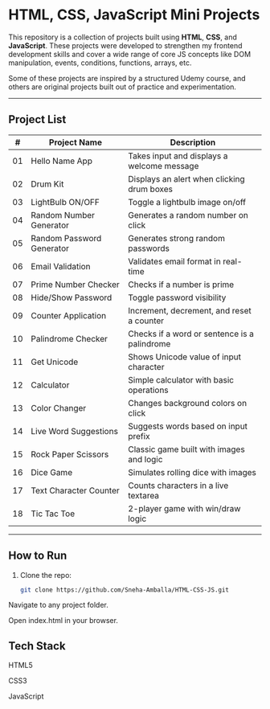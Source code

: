 #  HTML, CSS, JavaScript Mini Projects

This repository is a collection of projects built using **HTML**, **CSS**, and **JavaScript**. These projects were developed to strengthen my frontend development skills and cover a wide range of core JS concepts like DOM manipulation, events, conditions, functions, arrays, etc.

Some of these projects are inspired by a structured Udemy course, and others are original projects built out of practice and experimentation.

---

##  Project List

| #  | Project Name                   | Description                                     |
|----|--------------------------------|-------------------------------------------------|
| 01 | Hello Name App                 | Takes input and displays a welcome message      |
| 02 | Drum Kit                       | Displays an alert when clicking drum boxes      |
| 03 | LightBulb ON/OFF               | Toggle a lightbulb image on/off                 |
| 04 | Random Number Generator        | Generates a random number on click              |
| 05 | Random Password Generator      | Generates strong random passwords               |
| 06 | Email Validation               | Validates email format in real-time             |
| 07 | Prime Number Checker           | Checks if a number is prime                     |
| 08 | Hide/Show Password             | Toggle password visibility                      |
| 09 | Counter Application            | Increment, decrement, and reset a counter       |
| 10 | Palindrome Checker             | Checks if a word or sentence is a palindrome    |
| 11 | Get Unicode                    | Shows Unicode value of input character          |
| 12 | Calculator                     | Simple calculator with basic operations         |
| 13 | Color Changer                  | Changes background colors on click              |
| 14 | Live Word Suggestions          | Suggests words based on input prefix            |
| 15 | Rock Paper Scissors            | Classic game built with images and logic        |
| 16 | Dice Game                      | Simulates rolling dice with images              |
| 17 | Text Character Counter         | Counts characters in a live textarea            |
| 18 | Tic Tac Toe                    | 2-player game with win/draw logic               |

---

##  How to Run

1. Clone the repo:
   ```bash
   git clone https://github.com/Sneha-Amballa/HTML-CSS-JS.git
Navigate to any project folder.

Open index.html in your browser.

## Tech Stack
HTML5

CSS3

JavaScript

